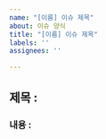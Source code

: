 ```yaml
---
name: "[이름] 이슈 제목"
about: 이슈 양식
title: "[이름] 이슈 제목"
labels: ''
assignees: ''

---
```


## 제목 : 


### 내용 :

